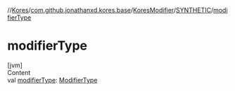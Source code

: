//[Kores](../../../index.md)/[com.github.jonathanxd.kores.base](../../index.md)/[KoresModifier](../index.md)/[SYNTHETIC](index.md)/[modifierType](modifier-type.md)



# modifierType  
[jvm]  
Content  
val [modifierType](modifier-type.md): [ModifierType](../../-modifier-type/index.md)  




